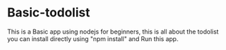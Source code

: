 # Basic-todolist

This is a Basic app using nodejs for beginners, this is all about the todolist 
you can install directly using "npm install" and Run this app.

